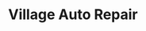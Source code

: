 ---
title: "Village Auto Repair"
url: /cornwall-on-hudson/village-auto-repair/
shop: Autowerkstatt
---